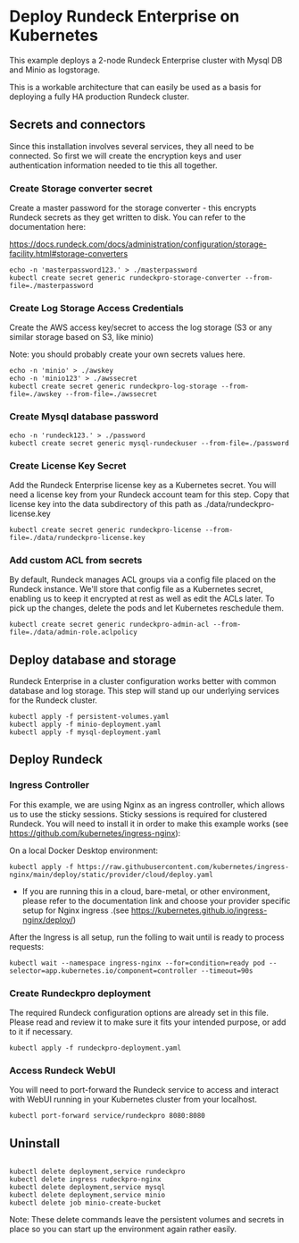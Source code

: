 # Deploy Rundeck Enterprise on Kubernetes

This example deploys a 2-node Rundeck Enterprise cluster with Mysql DB and Minio as logstorage.

This is a workable architecture that can easily be used as a basis for deploying a fully HA production Rundeck cluster.

## Secrets and connectors

Since this installation involves several services, they all need to be connected. So first we will create the encryption keys and user authentication information needed to tie this all together.

### Create Storage converter secret

Create a master password for the storage converter - this encrypts Rundeck secrets as they get written to disk. You can refer to the documentation here:

https://docs.rundeck.com/docs/administration/configuration/storage-facility.html#storage-converters

```
echo -n 'masterpassword123.' > ./masterpassword
kubectl create secret generic rundeckpro-storage-converter --from-file=./masterpassword

```

### Create Log Storage Access Credentials

Create the AWS access key/secret to access the log storage (S3 or any similar storage based on S3, like minio)

Note: you should probably create your own secrets values here.

```
echo -n 'minio' > ./awskey
echo -n 'minio123' > ./awssecret
kubectl create secret generic rundeckpro-log-storage --from-file=./awskey --from-file=./awssecret
```

### Create Mysql database password

```
echo -n 'rundeck123.' > ./password
kubectl create secret generic mysql-rundeckuser --from-file=./password
```


### Create License Key Secret

Add the Rundeck Enterprise license key as a Kubernetes secret. You will need a license key from your Rundeck account team for this step. Copy that license key into the data subdirectory of this path as ./data/rundeckpro-license.key

```
kubectl create secret generic rundeckpro-license --from-file=./data/rundeckpro-license.key
```

### Add custom ACL from secrets

By default, Rundeck manages ACL groups via a config file placed on the Rundeck instance. We'll store that config file as a Kubernetes secret, enabling us to keep it encrypted at rest as well as edit the ACLs later. To pick up the changes, delete the pods and let Kubernetes reschedule them.

```
kubectl create secret generic rundeckpro-admin-acl --from-file=./data/admin-role.aclpolicy
```

## Deploy database and storage

Rundeck Enterprise in a cluster configuration works better with common database and log storage. This step will stand up our underlying services for the Rundeck cluster.


```
kubectl apply -f persistent-volumes.yaml
kubectl apply -f minio-deployment.yaml
kubectl apply -f mysql-deployment.yaml
```

## Deploy Rundeck

### Ingress Controller

For this example, we are using Nginx as an ingress controller, which allows us to use the sticky sessions. Sticky sessions is required for clustered Rundeck. You will need to install it in order to make this example works (see https://github.com/kubernetes/ingress-nginx):

On a local Docker Desktop environment:

```
kubectl apply -f https://raw.githubusercontent.com/kubernetes/ingress-nginx/main/deploy/static/provider/cloud/deploy.yaml

```

* If you are running this in a cloud, bare-metal, or other environment, please refer to the documentation link and choose your provider specific setup for Nginx ingress .(see https://kubernetes.github.io/ingress-nginx/deploy/)

After the Ingress is all setup, run the folling to wait until is ready to process requests:

```
kubectl wait --namespace ingress-nginx --for=condition=ready pod --selector=app.kubernetes.io/component=controller --timeout=90s

```

### Create Rundeckpro deployment

The required Rundeck configuration options are already set in this file. Please read and review it to make sure it fits your intended purpose, or add to it if necessary.

```
kubectl apply -f rundeckpro-deployment.yaml

```

### Access Rundeck WebUI 

You will need to port-forward the Rundeck service to access and interact with WebUI running in your Kubernetes cluster from your localhost. 

```
kubectl port-forward service/rundeckpro 8080:8080
```

## Uninstall

```

kubectl delete deployment,service rundeckpro
kubectl delete ingress rudeckpro-nginx
kubectl delete deployment,service mysql
kubectl delete deployment,service minio
kubectl delete job minio-create-bucket
```

Note: These delete commands leave the persistent volumes and secrets in place so you can start up the environment again rather easily.